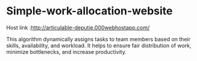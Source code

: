 # Simple-work-allocation-website

Host link :http://articulable-deputie.000webhostapp.com/


This algorithm dynamically assigns tasks to team members based on their skills, availability, and workload. It helps to ensure fair distribution of work, minimize bottlenecks, and increase productivity.

